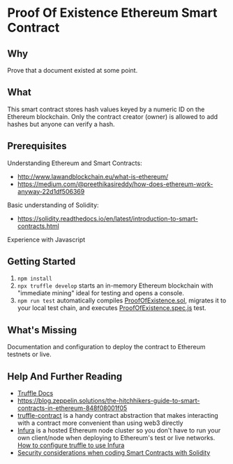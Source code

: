 # Proof Of Existence Ethereum Smart Contract

## Why

Prove that a document existed at some point.

## What

This smart contract stores hash values keyed by a numeric ID on the Ethereum blockchain. Only the contract creator (owner) is allowed to add hashes but anyone can verify a hash.

## Prerequisites

Understanding Ethereum and Smart Contracts:

- http://www.lawandblockchain.eu/what-is-ethereum/
- https://medium.com/@preethikasireddy/how-does-ethereum-work-anyway-22d1df506369

Basic understanding of Solidity:

- https://solidity.readthedocs.io/en/latest/introduction-to-smart-contracts.html

Experience with Javascript

## Getting Started

1. `npm install`
1. `npx truffle develop` starts an in-memory Ethereum blockchain with "immediate mining" ideal for testing and opens a console.
1. `npm run test` automatically compiles [ProofOfExistence.sol](contracts/ProofOfExistence.sol), migrates it to your local test chain, and executes [ProofOfExistence.spec.js](test/ProofOfExistence.spec.js) test.

## What's Missing

Documentation and configuration to deploy the contract to Ethereum testnets or live.

## Help And Further Reading

- [Truffle Docs](https://truffleframework.com/docs/truffle/overview)
- https://blog.zeppelin.solutions/the-hitchhikers-guide-to-smart-contracts-in-ethereum-848f08001f05
- [truffle-contract](https://github.com/trufflesuite/truffle-contract) is a handy contract abstraction that makes
  interacting with a contract more convenient than using web3 directly
- [Infura](https://infura.io/) is a hosted Ethereum node cluster so you don't have to run your own client/node when deploying to Ethereum's test or live networks.
  [How to configure truffle to use Infura](http://truffleframework.com/tutorials/using-infura-custom-provider)
- [Security considerations when coding Smart Contracts with Solidity](https://blog.zeppelin.solutions/onward-with-ethereum-smart-contract-security-97a827e47702)
